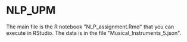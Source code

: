 # NLP_UPM

The main file is the R notebook "NLP_assignment.Rmd" that you can execute in RStudio.
The data is in the file "Musical_Instruments_5.json".
